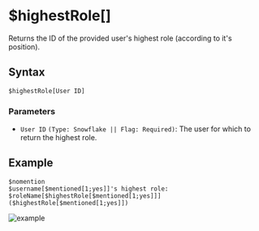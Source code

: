 # $highestRole[]
Returns the ID of the provided user's highest role (according to it's position).

## Syntax
```
$highestRole[User ID]
```

### Parameters
- `User ID` `(Type: Snowflake || Flag: Required)`: The user for which to return the highest role.

## Example
```
$nomention
$username[$mentioned[1;yes]]'s highest role: $roleName[$highestRole[$mentioned[1;yes]]] ($highestRole[$mentioned[1;yes]])
```
![example](https://user-images.githubusercontent.com/69215413/123514088-e90ac880-d65e-11eb-9e40-66dd3485b321.png)
